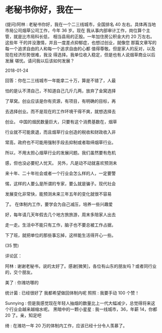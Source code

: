 # 老秘书你好，我在一

(提问)阿林 : 老秘书你好，我在一个二三线城市，全国排名 40 左右。具体再当地市局公司烟草公司工作，今年 36 岁。现在 我从事内部审计工作，岗位算个主管，就是比市局科长低， 相当县局的正股。一年加住房公积金大约 20 万左右。这些年 干的并没激情，并且一度差点抑郁症，也想过创业，就像您 那篇文章写的每一个追求自由的人和每一个追求自由的心都 值得尊敬。但是家人的反对，以及现在经济形势很难，我没 得选择。我单位收入稳定，但是也有人说烟草商业以后发展 堪忧。请问我以后该如何发展？

2018-01-24

回答：你在二三线城市一年能拿二十万，算是不错了，人最

怕的是认不清自己，不知道自己几斤几两，放弃了金窝选择

了草窝。创业应该是你有资源，有项目，有明确的目标，再

去选择创业。而不是现在的工作环境干得不爽，就想选择去

创业。 中国的烟民数量巨大，只要有这个消费基数在，烟草

行业就不可能衰退，而且烟草行业创造的税收和财政收入非

常高，政府也不可能用强制手段去抑制或者取缔烟草行业。

所以，不用太担心烟草行业的发展问题。我们虽然要有危机

感，但也没必要杞人忧天。 另外，凡是动不动就喜欢预测未

来十年、二十年社会或者一个行业会怎么样的人，一定要警

惕，这样的人要么是所谓的专家，要么就是骗子。现代社会

发展变化非常快，能预测未来三年五年的变化就很不容易

了。 在体制内工作，要学会为自己减压，培养一些兴趣爱

好，每年请几天年假去几个地方旅旅游，周末多陪家人出去

走一走。生活中不能只有工作，脑子也不要总被工作占据，

下了班，就把单位的那些事忘掉，这样能生活得开心一些。

(35 赞)

评论区：

阿林 : 谢谢老秘书，说的太好了。感谢[微笑]，各位有山东的朋友吗？或者同行业的，交个朋友。

美了 : 你潍坊哪的

统计菌 : 已经很好了 我都希望做回体制内呢 照照 : 我要手动 100 个赞！

Sunnying : 但是我感觉现在年轻人抽烟的数量比上一代大幅减少，总觉得将来这个行业会越来越缩水呢。 黑暗中的一颗小星星 : 我一线城市，36，年薪 14，你都 20 了。亲，知足吧

绮 : 在潍坊一年 20 万的体制内工作，应该已经十分令人羡慕了。